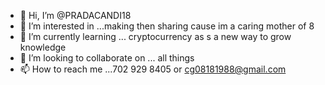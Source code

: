 - 👋 Hi, I’m @PRADACANDI18
- 👀 I’m interested in ...making then sharing cause im a caring mother of 8
- 🌱 I’m currently learning ... cryptocurrency as s a new way to grow knowledge
- 💞️ I’m looking to collaborate on ... all things
- 📫 How to reach me ...702 929 8405 or cg08181988@gmail.com

<!---
PRADACANDI18/PRADACANDI18 is a ✨ special ✨ repository because its `README.md` (this file) appears on your GitHub profile.
You can click the Preview link to take a look at your changes.
--->
